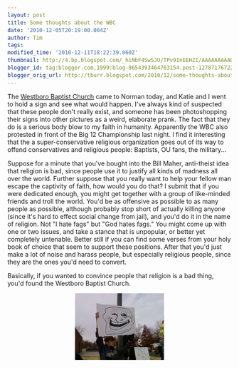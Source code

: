 ```yaml
---
layout: post
title: Some thoughts about the WBC
date: '2010-12-05T20:19:00.004Z'
author: Tim
tags: 
modified_time: '2010-12-11T18:22:39.060Z'
thumbnail: http://4.bp.blogspot.com/_hiNbF4SwSJU/TPv9InEEHZI/AAAAAAAAADQ/QYRRO5CnLHI/s72-c/SSPX0134.jpg
blogger_id: tag:blogger.com,1999:blog-8654393464763154.post-1278717672219310736
blogger_orig_url: http://tburr.blogspot.com/2010/12/some-thoughts-about-wbc.html
---
```


The [Westboro Baptist Church](http://www.godhatesfags.com/) came to Norman today, and Katie and I went to hold a sign and see what would happen. I've always kind of suspected that these people don't really exist, and someone has been photoshopping their signs into other pictures as a weird, elaborate prank. The fact that they do is a serious body blow to my faith in humanity. Apparently the WBC also protested in front of the Big 12 Championship last night. I find it interesting that the a super-conservative religious organization goes out of its way to offend conservatives and religious people: Baptists, OU fans, the military... 

Suppose for a minute that you've bought into the Bill Maher, anti-theist idea that religion is bad, since people use it to justify all kinds of madness all over the world. Further suppose that you really want to help your fellow man escape the captivity of faith, how would you do that? I submit that if you were dedicated enough, you might get together with a group of like-minded friends and troll the world. You'd be as offensive as possible to as many people as possible, although probably stop short of actually killing anyone (since it's hard to effect social change from jail), and you'd do it in the name of religion. Not "I hate fags" but "God hates fags." You might come up with one or two issues, and take a stance that is unpopular, or better yet completely untenable. Better still if you can find some verses from your holy book of choice that seem to support these positions. After that you'd just make a lot of noise and harass people, but especially religious people, since they are the ones you'd need to convert. 

Basically, if you wanted to convince people that religion is a bad thing, you'd found the Westboro Baptist Church.

<a href="/images/troll_sign.jpg"><img style="display:block; margin:0px auto 10px; text-align:center;cursor:pointer; cursor:hand;width: 200px; height: 150px;" src="/images/troll_sign.jpg" border="0"  /></a>
